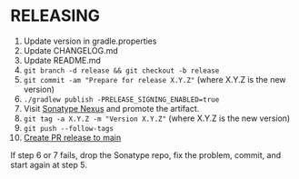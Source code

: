 # RELEASING

1. Update version in gradle.properties
2. Update CHANGELOG.md
3. Update README.md
4. `git branch -d release && git checkout -b release`
5. `git commit -am "Prepare for release X.Y.Z"` (where X.Y.Z is the new version)
6. `./gradlew publish -PRELEASE_SIGNING_ENABLED=true`
7. Visit [Sonatype Nexus](https://central.sonatype.com/publishing/deployments) and promote the artifact.
8. `git tag -a X.Y.Z -m "Version X.Y.Z"` (where X.Y.Z is the new version)
9. `git push --follow-tags`
10. [Create PR release to main](https://github.com/SchwarzIT/dagger-lightsaber/compare/release?expand=1)

If step 6 or 7 fails, drop the Sonatype repo, fix the problem, commit, and start again at step 5.
